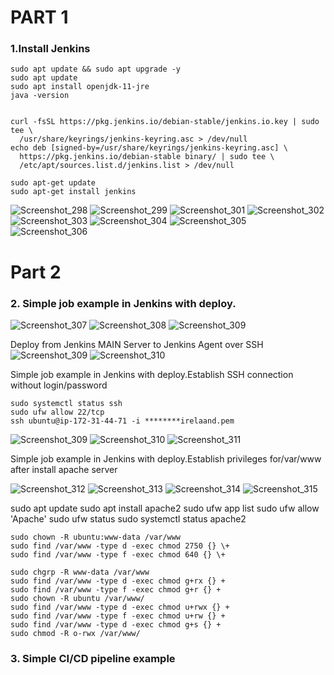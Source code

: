 # PART 1

### 1.Install Jenkins
```
sudo apt update && sudo apt upgrade -y
sudo apt update
sudo apt install openjdk-11-jre
java -version


```

```
curl -fsSL https://pkg.jenkins.io/debian-stable/jenkins.io.key | sudo tee \
  /usr/share/keyrings/jenkins-keyring.asc > /dev/null
echo deb [signed-by=/usr/share/keyrings/jenkins-keyring.asc] \
  https://pkg.jenkins.io/debian-stable binary/ | sudo tee \
  /etc/apt/sources.list.d/jenkins.list > /dev/null
  
sudo apt-get update
sudo apt-get install jenkins

```

![Screenshot_298](https://user-images.githubusercontent.com/123692654/215915040-8b4e2a2b-36bd-488e-a8f0-7b03802621fa.png)
![Screenshot_299](https://user-images.githubusercontent.com/123692654/215915316-b6fe5698-6d19-49d3-83a5-1a686b115805.png)
![Screenshot_301](https://user-images.githubusercontent.com/123692654/215915043-0034a85f-1a97-46a8-98c5-8d1c8832a29f.png)
![Screenshot_302](https://user-images.githubusercontent.com/123692654/215915044-a3c24bd7-b47a-451b-b937-8f516aecc3ba.png)
![Screenshot_303](https://user-images.githubusercontent.com/123692654/215915046-53a5c21a-1d1d-463a-9ee1-9754316139fc.png)
![Screenshot_304](https://user-images.githubusercontent.com/123692654/215915049-1cd7730d-d4f1-4704-9d27-7ad2c07a3949.png)
![Screenshot_305](https://user-images.githubusercontent.com/123692654/215915051-47426a71-54df-47e7-b867-1da734218a2c.png)
![Screenshot_306](https://user-images.githubusercontent.com/123692654/215915053-7af2853e-6710-46e2-b2e9-e516953feb10.png)


# Part 2

### 2. Simple job example in Jenkins with deploy.

![Screenshot_307](https://user-images.githubusercontent.com/123692654/215918975-72fc6f86-f86d-4997-8824-9e6470a93fb9.png)
![Screenshot_308](https://user-images.githubusercontent.com/123692654/215918981-be380bf6-717c-482e-8a94-5fa1e21e529d.png)
![Screenshot_309](https://user-images.githubusercontent.com/123692654/215918991-0f1842e0-1790-42d6-bb5b-75ea924fef84.png)


Deploy from Jenkins MAIN Server to Jenkins Agent over SSH
![Screenshot_309](https://user-images.githubusercontent.com/123692654/215918991-0f1842e0-1790-42d6-bb5b-75ea924fef84.png)
![Screenshot_310](https://user-images.githubusercontent.com/123692654/215919537-0e648361-f57e-44f5-9188-91e5c326a2b9.png)


Simple job example in Jenkins with deploy.Establish SSH connection without login/password
```
sudo systemctl status ssh
sudo ufw allow 22/tcp 
ssh ubuntu@ip-172-31-44-71 -i ********irelaand.pem

```
![Screenshot_309](https://user-images.githubusercontent.com/123692654/215923664-8c262676-06a4-4eb5-82b4-eeb5bc365a51.png)
![Screenshot_310](https://user-images.githubusercontent.com/123692654/215923667-96c1797e-0d04-458e-b755-2278c295b95f.png)
![Screenshot_311](https://user-images.githubusercontent.com/123692654/215923671-9847950b-bcb9-40c7-9eb6-af92bcc96a2c.png)



Simple job example in Jenkins with deploy.Establish privileges for/var/www
after install apache server 

![Screenshot_312](https://user-images.githubusercontent.com/123692654/215923716-d91f8220-bed3-4e39-ac1a-ede091c16eae.png)
![Screenshot_313](https://user-images.githubusercontent.com/123692654/215923734-84c1a54b-cd05-4c2b-91d3-c5afa365a820.png)
![Screenshot_314](https://user-images.githubusercontent.com/123692654/215923756-4c889171-1ffc-48f5-b4d1-4047bfe73e31.png)
![Screenshot_315](https://user-images.githubusercontent.com/123692654/215923757-048ebda3-390e-4f3b-af91-45adfabc939c.png)



sudo apt update
sudo apt install apache2
sudo ufw app list
sudo ufw allow 'Apache'
sudo ufw status
sudo systemctl status apache2

```
sudo chown -R ubuntu:www-data /var/www
sudo find /var/www -type d -exec chmod 2750 {} \+
sudo find /var/www -type f -exec chmod 640 {} \+

sudo chgrp -R www-data /var/www
sudo find /var/www -type d -exec chmod g+rx {} +
sudo find /var/www -type f -exec chmod g+r {} +
sudo chown -R ubuntu /var/www/
sudo find /var/www -type d -exec chmod u+rwx {} +
sudo find /var/www -type f -exec chmod u+rw {} +
sudo find /var/www -type d -exec chmod g+s {} +
sudo chmod -R o-rwx /var/www/

```

### 3. Simple CI/CD pipeline example